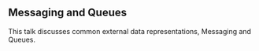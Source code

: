 ## Messaging and Queues
This talk discusses common external data representations, Messaging and Queues.